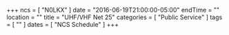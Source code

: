 +++
ncs = [ "N0LKX" ]
date = "2016-06-19T21:00:00-05:00"
endTime = ""
location = ""
title = "UHF/VHF Net 25"
categories = [ "Public Service" ]
tags = [ "" ]
dates = [ "NCS Schedule" ]
+++
